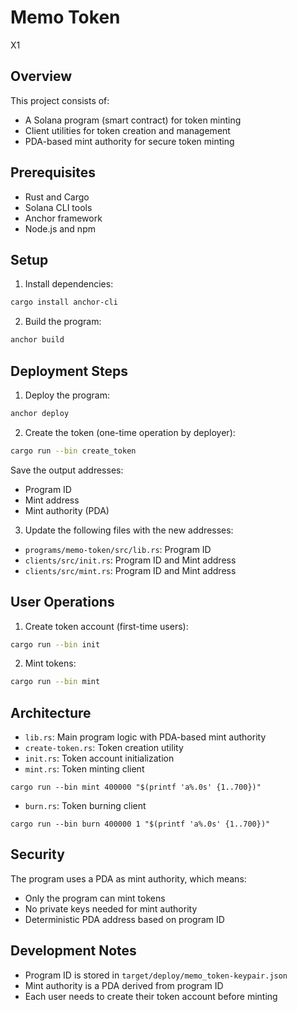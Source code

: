 # Memo Token

X1

## Overview

This project consists of:
- A Solana program (smart contract) for token minting
- Client utilities for token creation and management
- PDA-based mint authority for secure token minting

## Prerequisites

- Rust and Cargo
- Solana CLI tools
- Anchor framework
- Node.js and npm

## Setup

1. Install dependencies:

```bash
cargo install anchor-cli
```

2. Build the program:

```bash
anchor build
```

## Deployment Steps

1. Deploy the program:

```bash
anchor deploy
```

2. Create the token (one-time operation by deployer):

```bash
cargo run --bin create_token
```

Save the output addresses:
- Program ID
- Mint address
- Mint authority (PDA)

3. Update the following files with the new addresses:
- `programs/memo-token/src/lib.rs`: Program ID
- `clients/src/init.rs`: Program ID and Mint address
- `clients/src/mint.rs`: Program ID and Mint address

## User Operations

1. Create token account (first-time users):

```bash
cargo run --bin init
```

2. Mint tokens:

```bash
cargo run --bin mint
```

## Architecture

- `lib.rs`: Main program logic with PDA-based mint authority
- `create-token.rs`: Token creation utility
- `init.rs`: Token account initialization
- `mint.rs`: Token minting client
```
cargo run --bin mint 400000 "$(printf 'a%.0s' {1..700})"
``` 
- `burn.rs`: Token burning client
```
cargo run --bin burn 400000 1 "$(printf 'a%.0s' {1..700})"
```

## Security

The program uses a PDA as mint authority, which means:
- Only the program can mint tokens
- No private keys needed for mint authority
- Deterministic PDA address based on program ID

## Development Notes

- Program ID is stored in `target/deploy/memo_token-keypair.json`
- Mint authority is a PDA derived from program ID
- Each user needs to create their token account before minting